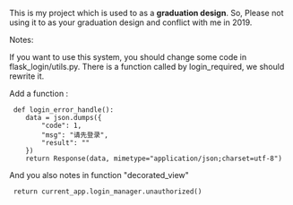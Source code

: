This is my project which is used to as a **graduation design**.
So, Please not using it to as your graduation design and conflict with me in 2019.

Notes: 

If you want to use this system, you should change some code in flask_login/utils.py.
 There is a function called by login_required, we should rewrite it.
 
 Add a function :
 
     def login_error_handle():
        data = json.dumps({
            "code": 1,
            "msg": "请先登录",
            "result": ""
        })
        return Response(data, mimetype="application/json;charset=utf-8")
    
And you also notes in function "decorated_view"

     return current_app.login_manager.unauthorized()